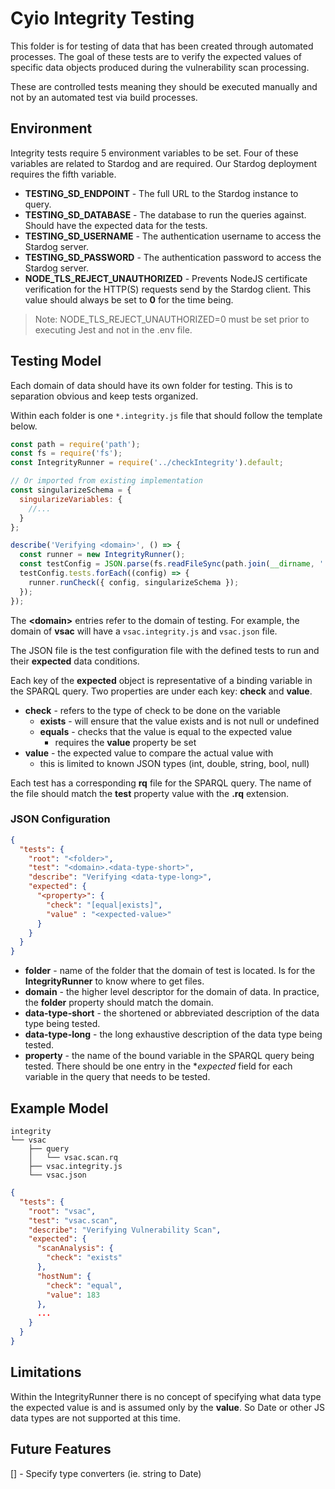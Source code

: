 # Cyio Integrity Testing

This folder is for testing of data that has been created through automated processes. The goal of these tests are to verify the expected values of specific data objects produced during the vulnerability scan processing.

These are controlled tests meaning they should be executed manually and not by an automated test via build processes.

## Environment

Integrity tests require 5 environment variables to be set. Four of these variables are related to Stardog and are required. Our Stardog deployment requires the fifth variable.

* **TESTING_SD_ENDPOINT** - The full URL to the Stardog instance to query.
* **TESTING_SD_DATABASE** - The database to run the queries against. Should have the expected data for the tests.
* **TESTING_SD_USERNAME** - The authentication username to access the Stardog server.
* **TESTING_SD_PASSWORD** - The authentication password to access the Stardog server.
* **NODE_TLS_REJECT_UNAUTHORIZED** - Prevents NodeJS certificate verification for the HTTP(S) requests send by the Stardog client. This value should always be set to **0** for the time being.

> Note: NODE_TLS_REJECT_UNAUTHORIZED=0 must be set prior to executing Jest and not in the .env file.

## Testing Model

Each domain of data should have its own folder for testing. This is to separation obvious and keep tests organized.

Within each folder is one `*.integrity.js` file that should follow the template below.

```js
const path = require('path');
const fs = require('fs');
const IntegrityRunner = require('../checkIntegrity').default;

// Or imported from existing implementation
const singularizeSchema = {
  singularizeVariables: {
    //...
  }
};

describe('Verifying <domain>', () => {
  const runner = new IntegrityRunner();
  const testConfig = JSON.parse(fs.readFileSync(path.join(__dirname, './<domain>.json')));
  testConfig.tests.forEach((config) => {
    runner.runCheck({ config, singularizeSchema });
  });
});
```

The **\<domain\>** entries refer to the domain of testing. For example, the domain of **vsac** will have a `vsac.integrity.js` and `vsac.json` file.

The JSON file is the test configuration file with the defined tests to run and their **expected** data conditions.

Each key of the **expected** object is representative of a binding variable in the SPARQL query. Two properties are under each key: **check** and **value**.

* **check** - refers to the type of check to be done on the variable
  * **exists** - will ensure that the value exists and is not null or undefined
  * **equals** - checks that the value is equal to the expected value
    * requires the **value** property be set
* **value** - the expected value to compare the actual value with
  * this is limited to known JSON types (int, double, string, bool, null)

Each test has a corresponding **rq** file for the SPARQL query. The name of the file should match the **test** property value with the **.rq** extension.

### JSON Configuration

```json
{
  "tests": {
    "root": "<folder>",
    "test": "<domain>.<data-type-short>",
    "describe": "Verifying <data-type-long>",
    "expected": {
      "<property>": {
        "check": "[equal|exists]",
        "value" : "<expected-value>"
      }
    }
  }
}
```

* **folder** - name of the folder that the domain of test is located. Is for the **IntegrityRunner** to know where to get files.
* **domain** - the higher level descriptor for the domain of data. In practice, the **folder** property should match the domain.
* **data-type-short** - the shortened or abbreviated description of the data type being tested.
* **data-type-long** - the long exhaustive description of the data type being tested.
* **property** - the name of the bound variable in the SPARQL query being tested. There should be one entry in the **expected* field for each variable in the query that needs to be tested.

## Example Model

```
integrity
└── vsac
    ├── query
    │   └── vsac.scan.rq
    ├── vsac.integrity.js
    └── vsac.json
```

```json
{
  "tests": {
    "root": "vsac",
    "test": "vsac.scan",
    "describe": "Verifying Vulnerability Scan",
    "expected": {
      "scanAnalysis": {
        "check": "exists"
      },
      "hostNum": {
        "check": "equal",
        "value": 183
      },
      ...
    }
  }
}
```

## Limitations

Within the IntegrityRunner there is no concept of specifying what data type the expected value is and is assumed only by the **value**. So Date or other JS data types are not supported at this time.

## Future Features

[] - Specify type converters (ie. string to Date)
